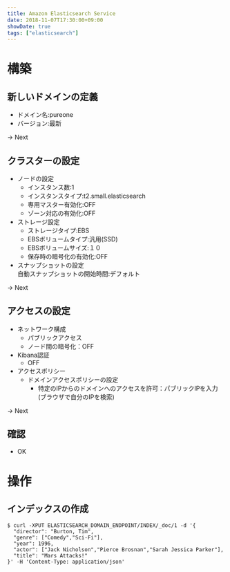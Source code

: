 ```yaml
---
title: Amazon Elasticsearch Service
date: 2018-11-07T17:30:00+09:00
showDate: true
tags: ["elasticsearch"]
---
```


# 構築
## 新しいドメインの定義  
- ドメイン名:pureone  
- バージョン:最新  

-> Next  

## クラスターの設定
- ノードの設定  
  - インスタンス数:1
  - インスタンスタイプ:t2.small.elasticsearch
  - 専用マスター有効化:OFF
  - ゾーン対応の有効化:OFF
- ストレージ設定  
  - ストレージタイプ:EBS
  - EBSボリュームタイプ:汎用(SSD)
  - EBSボリュームサイズ:１０
  - 保存時の暗号化の有効化:OFF
- スナップショットの設定  
  自動スナップショットの開始時間:デフォルト

-> Next  

## アクセスの設定
- ネットワーク構成  
  - パブリックアクセス
  - ノード間の暗号化：OFF
- Kibana認証  
  - OFF
- アクセスポリシー  
  - ドメインアクセスポリシーの設定  
    - 特定のIPからのドメインへのアクセスを許可：パブリックIPを入力(ブラウザで自分のIPを検索)

-> Next  

## 確認
- OK

# 操作
## インデックスの作成
```
$ curl -XPUT ELASTICSEARCH_DOMAIN_ENDPOINT/INDEX/_doc/1 -d '{
  "director": "Burton, Tim",
  "genre": ["Comedy","Sci-Fi"],
  "year": 1996,
  "actor": ["Jack Nicholson","Pierce Brosnan","Sarah Jessica Parker"],
  "title": "Mars Attacks!"
}' -H 'Content-Type: application/json'
```
